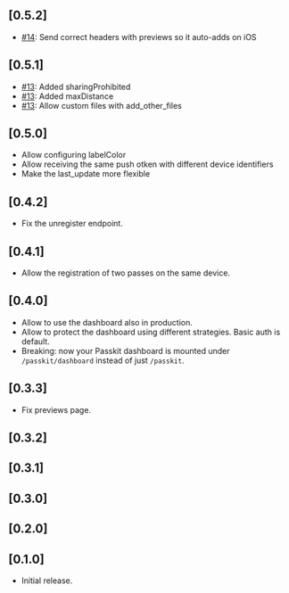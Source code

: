 ## [0.5.2]

- [#14](https://github.com/coorasse/passkit/pull/14): Send correct headers with previews so it auto-adds on iOS

## [0.5.1]

- [#13](https://github.com/coorasse/passkit/pull/13): Added sharingProhibited 
- [#13](https://github.com/coorasse/passkit/pull/13): Added maxDistance
- [#13](https://github.com/coorasse/passkit/pull/13): Allow custom files with add_other_files

## [0.5.0]

- Allow configuring labelColor
- Allow receiving the same push otken with different device identifiers
- Make the last_update more flexible

## [0.4.2]

- Fix the unregister endpoint.

## [0.4.1]

- Allow the registration of two passes on the same device.

## [0.4.0]

- Allow to use the dashboard also in production.
- Allow to protect the dashboard using different strategies. Basic auth is default.
- Breaking: now your Passkit dashboard is mounted under `/passkit/dashboard` instead of just `/passkit`. 

## [0.3.3]

- Fix previews page.

## [0.3.2]

## [0.3.1]

## [0.3.0]

## [0.2.0]

## [0.1.0]

- Initial release.
